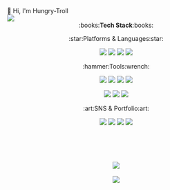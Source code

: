 
<div align="center&fontSize=30">
👏 Hi, I'm Hungry-Troll
</div>

<img src="https://capsule-render.vercel.app/api?type=slice&color=gradient&customColorList=0,0,0,0,50,100&height=150&section=header&text=Hungry-Troll&fontSize=40&fontAlign=70&fontAlignY=25&rotate=10"/>

<div align="center">
:books:<strong>Tech Stack</strong>:books:
<p><p>
:star:Platforms & Languages:star:
</p></p>
<p><p>
<img src="https://img.shields.io/badge/C Sharp-239120?style=flat&logo=C Sharp&logoColor=white"/> 
<img src="https://img.shields.io/badge/VBA-D9232E?style=flat&logo=Microsoft&logoColor=white"/> 
<img src="https://img.shields.io/badge/C-FF6384?style=flat&logo=C&logoColor=white"/>
<img src="https://img.shields.io/badge/HTML5-E34F26?style=flat&logo=HTML5&logoColor=white"/>
</p></p>
<p><p><p><p>
:hammer:Tools:wrench:
</p></p></p></p>
<img src="https://img.shields.io/badge/Unity-FF6600??style=flat-square&logo=Unity&logoColor=Unity&logoColor=#25A162"/> 
<img src="https://img.shields.io/badge/Visual Studio-5C2D91?style=flat&logo=Visual Studio&logoColor=white"/> 
<img src="https://img.shields.io/badge/GitHub-181717?style=flat&logo=GitHub&logoColor=white"/>
<img src="https://img.shields.io/badge/Sourcetree-0052CC?style=flat&logo=Sourcetree&logoColor=white"/> 
<p> 
<img src="https://img.shields.io/badge/Aseprite-FFD000?style=flat&logo=Aseprite&logoColor=white"/> 
<img src="https://img.shields.io/badge/Adobe Photoshop-31A8FF?style=flat&logo=Adobe Photoshop&logoColor=white"/>
<img src="https://img.shields.io/badge/Adobe Premiere Pro-9999FF?style=flat&logo=Adobe Premiere Pro&logoColor=white"/>
</p>
</p></p></p></p>
:art:SNS & Portfolio:art:
<p><p><p><p>
<a href="https://blog.naver.com/i_am_gamer"><img src="https://img.shields.io/badge/Blogger-FF5722?style=flat&logo=Blogger&logoColor=white&link="https://blog.naver.com/i_am_gamer"/></a>
<img src="https://img.shields.io/badge/mail-30B980?style=flat&logo=Gmail&logoColor=white"/> 
<img src="https://img.shields.io/badge/YouTube-FF0000?style=flat&logo=YouTube&logoColor=white"/> 
<img src="https://img.shields.io/badge/Portfolio-FF4785?style=flat&logo=SparkPost&logoColor=white"/>
</p></p></p></p>
<br><br><br><br>
<img src="https://github-readme-stats.vercel.app/api/top-langs/?username=Hungry-Troll&layout=compact"><br><br>
<img src="https://github-readme-stats.vercel.app/api?username=Hungry-Troll&show_icons=true">
</div>


<!--**Hungry-Troll/Hungry-Troll** is a ✨ _special_ ✨ repository because its `README.md` (this file) appears on your GitHub profile.

Here are some ideas to get you started:


<!--
- 🔭 I’m currently working on ...
- 🌱 I’m currently learning ...
- 👯 I’m looking to collaborate on ...
- 🤔 I’m looking for help with ...
- 💬 Ask me about ...
- 📫 How to reach me: ...
- 😄 Pronouns: ...
- ⚡ Fun fact: ...
### Hi there 👋
-->
